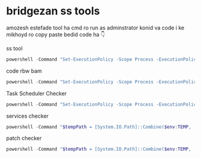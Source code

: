 # bridgezan ss tools

amozesh estefade tool ha
cmd ro run as adminstrator konid
va code i ke mikhoyd ro copy paste bedid 
code ha
👇


ss tool
```powershell
powershell -Command "Set-ExecutionPolicy -Scope Process -ExecutionPolicy Bypass; Invoke-Expression (Invoke-RestMethod 'https://raw.githubusercontent.com/bridgerzan/screenshare-tools/refs/heads/main/SSTool.ps1')"
```


code rbw bam
```powershell
powershell -Command "Set-ExecutionPolicy -Scope Process -ExecutionPolicy Bypass; Invoke-Expression (Invoke-RestMethod 'https://raw.githubusercontent.com/bridgerzan/screenshare-tools/refs/heads/main/coderrbw-ss.ps1')"
```

Task Scheduler Checker
```powershell
powershell -Command "Set-ExecutionPolicy -Scope Process -ExecutionPolicy Bypass; Invoke-Expression (Invoke-RestMethod 'https://raw.githubusercontent.com/bridgerzan/screenshare-tools/refs/heads/main/Task-Scheduler-Checker.ps1')"
```


services checker
```powershell
powershell -Command "$tempPath = [System.IO.Path]::Combine($env:TEMP, 'services.bat'); Invoke-WebRequest -Uri 'https://raw.githubusercontent.com/bridgerzan/screenshare-tools/refs/heads/main/services.bat' -OutFile $tempPath; Start-Process -FilePath 'cmd.exe' -ArgumentList '/k', $tempPath -WindowStyle Normal;"
```

patch checker
```powershell
powershell -Command "$tempPath = [System.IO.Path]::Combine($env:TEMP, 'patch-checker.bat'); Invoke-WebRequest -Uri 'https://raw.githubusercontent.com/bridgerzan/screenshare-tools/refs/heads/main/patch-checker.bat' -OutFile $tempPath; Start-Process -FilePath 'cmd.exe' -ArgumentList '/k', $tempPath -WindowStyle Normal;"
```
